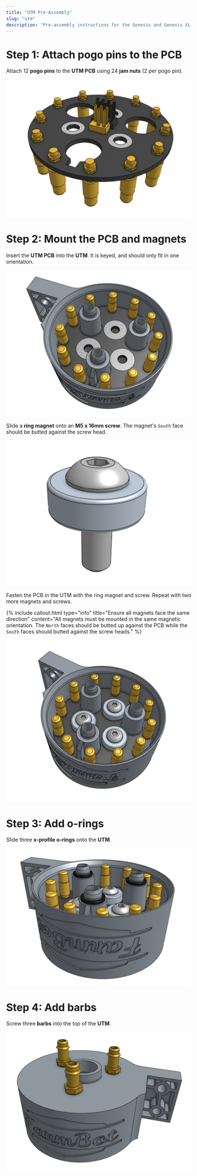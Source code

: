```yaml
---
title: "UTM Pre-Assembly"
slug: "utm"
description: "Pre-assembly instructions for the Genesis and Genesis XL UTM"
---
```


# Step 1: Attach pogo pins to the PCB

Attach 12 **pogo pins** to the **UTM PCB** using 24 **jam nuts** (2 per pogo pin).

![utm pcb with pogo pins and connectors](_images/utm_pcb_with_pogo_pins_and_connectors.png)

# Step 2: Mount the PCB and magnets

Insert the **UTM PCB** into the **UTM**. It is keyed, and should only fit in one orientation.

![utm with pcb inserted](_images/utm_with_pcb_inserted.png)

Slide a **ring magnet** onto an **M5 x 16mm screw**. The magnet's `South` face should be butted against the screw head.

![magnet and screw](_images/magnet_and_screw.png)

Fasten the PCB in the UTM with the ring magnet and screw. Repeat with two more magnets and screws.

{%
include callout.html
type="info"
title="Ensure all magnets face the same direction"
content="All magnets must be mounted in the same magnetic orientation. The `North` faces should be butted up against the PCB while the `South` faces should butted against the screw heads."
%}

![utm with pcb attached with magnets and screws](_images/utm_with_pcb_attached_with_magnets_and_screws.png)

# Step 3: Add o-rings

Slide three **x-profile o-rings** onto the **UTM**.

![utm with o-rings](_images/utm_with_o-rings.png)

# Step 4: Add barbs

Screw three **barbs** into the top of the **UTM**.

![utm with barbs](_images/utm_with_barbs.png)